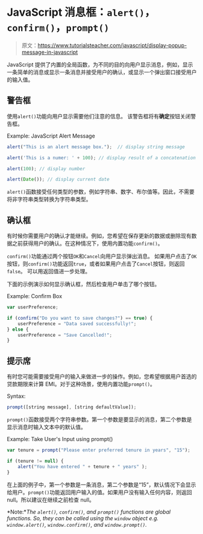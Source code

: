 # JavaScript 消息框：`alert()`，`confirm()`，`prompt()`

> 原文：<https://www.tutorialsteacher.com/javascript/display-popup-message-in-javascript>

JavaScript 提供了内置的全局函数，为不同的目的向用户显示消息，例如，显示一条简单的消息或显示一条消息并接受用户的确认，或显示一个弹出窗口接受用户的输入值。

## 警告框

使用`alert()`功能向用户显示需要他们注意的信息。 该警告框将有**确定**按钮关闭警告框。

Example: JavaScript Alert Message

```js
alert("This is an alert message box.");  // display string message

alert('This is a numer: ' + 100); // display result of a concatenation

alert(100); // display number

alert(Date()); // display current date 
```

`alert()`函数接受任何类型的参数，例如字符串、数字、布尔值等。因此，不需要将非字符串类型转换为字符串类型。

## 确认框

有时候你需要用户的确认才能继续。例如，您希望在保存更新的数据或删除现有数据之前获得用户的确认。在这种情况下，使用内置功能`confirm()`。

`confirm()`功能通过两个按钮`OK`和`Cancel`向用户显示弹出消息。 如果用户点击了`OK`按钮，则`confirm()`功能返回`true`，或者如果用户点击了`Cancel`按钮，则返回`false`。 可以用返回值进一步处理。

下面的示例演示如何显示确认框，然后检查用户单击了哪个按钮。

Example: Confirm Box

```js
var userPreference;

if (confirm("Do you want to save changes?") == true) {
    userPreference = "Data saved successfully!";
} else {
    userPreference = "Save Cancelled!";
} 
```

## 提示席

有时您可能需要接受用户的输入来做进一步的操作。例如，您希望根据用户首选的贷款期限来计算 EMI。对于这种场景，使用内置功能`prompt()`。

Syntax:

```js
prompt([string message], [string defaultValue]);

```

`prompt()`函数接受两个字符串参数。第一个参数是要显示的消息，第二个参数是显示消息时输入文本中的默认值。

Example: Take User's Input using prompt()

```js
var tenure = prompt("Please enter preferred tenure in years", "15");

if (tenure != null) {
    alert("You have entered " + tenure + " years" );
} 
```

在上面的例子中，第一个参数是一条消息，第二个参数是“15”，默认情况下会显示给用户。`prompt()`功能返回用户输入的值。如果用户没有输入任何内容，则返回 null。所以建议在继续之前检查 null。

*Note:**The `alert()`, `confirm()`, and `prompt()` functions are global functions. So, they can be called using the `window` object e.g. `window.alert()`, `window.confirm()`, and `window.prompt()`.*